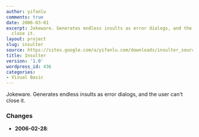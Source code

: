 ```yaml
---
author: yifanlu
comments: true
date: 2006-03-01
excerpt: Jokeware. Generates endless insults as error dialogs, and the user can't
  close it.
layout: project
slug: insulter
source: https://sites.google.com/a/yifanlu.com/downloads/insulter_source.zip
title: Insulter
version: '1.0'
wordpress_id: 436
categories:
- Visual Basic
---
```


Jokeware. Generates endless insults as error dialogs, and the user can't close it.

### Changes

* **2006-02-28**: 

